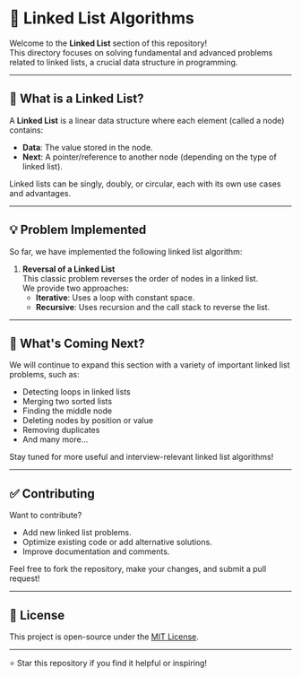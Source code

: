 # 🔗 Linked List Algorithms

Welcome to the **Linked List** section of this repository!  
This directory focuses on solving fundamental and advanced problems related to linked lists, a crucial data structure in programming.

---

## 📌 What is a Linked List?

A **Linked List** is a linear data structure where each element (called a node) contains:

- **Data**: The value stored in the node.
- **Next**: A pointer/reference to another node (depending on the type of linked list).

Linked lists can be singly, doubly, or circular, each with its own use cases and advantages.

---

## 💡 Problem Implemented

So far, we have implemented the following linked list algorithm:

1. **Reversal of a Linked List**  
   This classic problem reverses the order of nodes in a linked list.  
   We provide two approaches:
   - **Iterative**: Uses a loop with constant space.
   - **Recursive**: Uses recursion and the call stack to reverse the list.

---

## 🚧 What's Coming Next?

We will continue to expand this section with a variety of important linked list problems, such as:

- Detecting loops in linked lists
- Merging two sorted lists
- Finding the middle node
- Deleting nodes by position or value
- Removing duplicates
- And many more...

Stay tuned for more useful and interview-relevant linked list algorithms!

---

## ✅ Contributing

Want to contribute?

- Add new linked list problems.
- Optimize existing code or add alternative solutions.
- Improve documentation and comments.

Feel free to fork the repository, make your changes, and submit a pull request!

---

## 📜 License

This project is open-source under the [MIT License](../LICENSE).

---

⭐ Star this repository if you find it helpful or inspiring!
